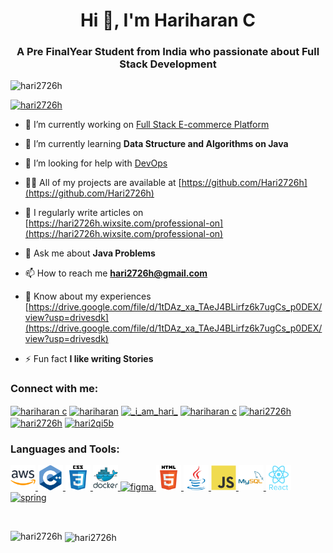 <h1 align="center">Hi 👋, I'm Hariharan C</h1>
<h3 align="center">A Pre FinalYear Student from India who passionate about Full Stack Development</h3>

<p align="left"> <img src="https://komarev.com/ghpvc/?username=hari2726h&label=Profile%20views&color=0e75b6&style=flat" alt="hari2726h" /> </p>

<p align="left"> <a href="https://github.com/ryo-ma/github-profile-trophy"><img src="https://github-profile-trophy.vercel.app/?username=hari2726h" alt="hari2726h" /></a> </p>

- 🔭 I’m currently working on [Full Stack E-commerce Platform](https://github.com/Hari2726h/E-commerce-Platform.git)

- 🌱 I’m currently learning **Data Structure and Algorithms on Java**

- 🤝 I’m looking for help with [DevOps](https://github.com/Hari2726h/E-commerce-Platform.git)

- 👨‍💻 All of my projects are available at [https://github.com/Hari2726h](https://github.com/Hari2726h)

- 📝 I regularly write articles on [https://hari2726h.wixsite.com/professional-on](https://hari2726h.wixsite.com/professional-on)

- 💬 Ask me about **Java Problems**

- 📫 How to reach me **hari2726h@gmail.com**

- 📄 Know about my experiences [https://drive.google.com/file/d/1tDAz_xa_TAeJ4BLirfz6k7ugCs_p0DEX/view?usp=drivesdk](https://drive.google.com/file/d/1tDAz_xa_TAeJ4BLirfz6k7ugCs_p0DEX/view?usp=drivesdk)

- ⚡ Fun fact **I like writing Stories**

<h3 align="left">Connect with me:</h3>
<p align="left">
<a href="https://linkedin.com/in/hariharan c" target="blank"><img align="center" src="https://raw.githubusercontent.com/rahuldkjain/github-profile-readme-generator/master/src/images/icons/Social/linked-in-alt.svg" alt="hariharan c" height="30" width="40" /></a>
<a href="https://fb.com/hariharan" target="blank"><img align="center" src="https://raw.githubusercontent.com/rahuldkjain/github-profile-readme-generator/master/src/images/icons/Social/facebook.svg" alt="hariharan" height="30" width="40" /></a>
<a href="https://instagram.com/_i_am_hari_" target="blank"><img align="center" src="https://raw.githubusercontent.com/rahuldkjain/github-profile-readme-generator/master/src/images/icons/Social/instagram.svg" alt="_i_am_hari_" height="30" width="40" /></a>
<a href="https://www.youtube.com/c/hariharan c" target="blank"><img align="center" src="https://raw.githubusercontent.com/rahuldkjain/github-profile-readme-generator/master/src/images/icons/Social/youtube.svg" alt="hariharan c" height="30" width="40" /></a>
<a href="https://www.hackerrank.com/hari2726h" target="blank"><img align="center" src="https://raw.githubusercontent.com/rahuldkjain/github-profile-readme-generator/master/src/images/icons/Social/hackerrank.svg" alt="hari2726h" height="30" width="40" /></a>
<a href="https://www.leetcode.com/hari2726h" target="blank"><img align="center" src="https://raw.githubusercontent.com/rahuldkjain/github-profile-readme-generator/master/src/images/icons/Social/leet-code.svg" alt="hari2726h" height="30" width="40" /></a>
<a href="https://www.geeksforgeeks.org/user/hari2qi5b/" target="blank"><img align="center" src="https://raw.githubusercontent.com/rahuldkjain/github-profile-readme-generator/master/src/images/icons/Social/geeks-for-geeks.svg" alt="hari2qi5b" height="30" width="40" /></a>
</p>

<h3 align="left">Languages and Tools:</h3>
<p align="left"> <a href="https://aws.amazon.com" target="_blank" rel="noreferrer"> <img src="https://raw.githubusercontent.com/devicons/devicon/master/icons/amazonwebservices/amazonwebservices-original-wordmark.svg" alt="aws" width="40" height="40"/> </a> <a href="https://www.w3schools.com/cpp/" target="_blank" rel="noreferrer"> <img src="https://raw.githubusercontent.com/devicons/devicon/master/icons/cplusplus/cplusplus-original.svg" alt="cplusplus" width="40" height="40"/> </a> <a href="https://www.w3schools.com/css/" target="_blank" rel="noreferrer"> <img src="https://raw.githubusercontent.com/devicons/devicon/master/icons/css3/css3-original-wordmark.svg" alt="css3" width="40" height="40"/> </a> <a href="https://www.docker.com/" target="_blank" rel="noreferrer"> <img src="https://raw.githubusercontent.com/devicons/devicon/master/icons/docker/docker-original-wordmark.svg" alt="docker" width="40" height="40"/> </a> <a href="https://www.figma.com/" target="_blank" rel="noreferrer"> <img src="https://www.vectorlogo.zone/logos/figma/figma-icon.svg" alt="figma" width="40" height="40"/> </a> <a href="https://www.w3.org/html/" target="_blank" rel="noreferrer"> <img src="https://raw.githubusercontent.com/devicons/devicon/master/icons/html5/html5-original-wordmark.svg" alt="html5" width="40" height="40"/> </a> <a href="https://www.java.com" target="_blank" rel="noreferrer"> <img src="https://raw.githubusercontent.com/devicons/devicon/master/icons/java/java-original.svg" alt="java" width="40" height="40"/> </a> <a href="https://developer.mozilla.org/en-US/docs/Web/JavaScript" target="_blank" rel="noreferrer"> <img src="https://raw.githubusercontent.com/devicons/devicon/master/icons/javascript/javascript-original.svg" alt="javascript" width="40" height="40"/> </a> <a href="https://www.mysql.com/" target="_blank" rel="noreferrer"> <img src="https://raw.githubusercontent.com/devicons/devicon/master/icons/mysql/mysql-original-wordmark.svg" alt="mysql" width="40" height="40"/> </a> <a href="https://reactjs.org/" target="_blank" rel="noreferrer"> <img src="https://raw.githubusercontent.com/devicons/devicon/master/icons/react/react-original-wordmark.svg" alt="react" width="40" height="40"/> </a> <a href="https://spring.io/" target="_blank" rel="noreferrer"> <img src="https://www.vectorlogo.zone/logos/springio/springio-icon.svg" alt="spring" width="40" height="40"/> </a> </p>

<br>

<p><img align="left" src="https://github-readme-stats.vercel.app/api/top-langs?username=hari2726h&show_icons=true&locale=en&layout=compact" alt="hari2726h" /></p>

<p>&nbsp;<img align="center" src="https://github-readme-stats.vercel.app/api?username=hari2726h&show_icons=true&locale=en" alt="hari2726h" /></p>
